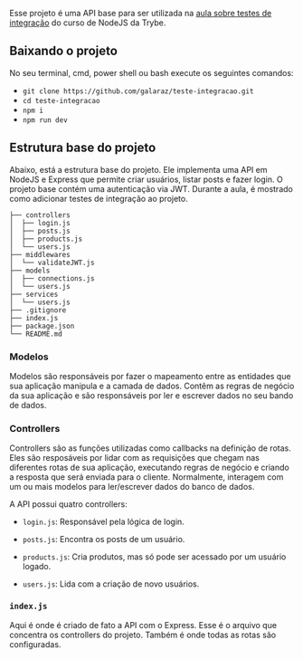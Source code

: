 Esse projeto é uma API base para ser utilizada na [aula sobre testes de integração](https://app.betrybe.com/course/back-end/autenticacao-e-upload-de-arquivos/nodejs-testando-apis-com-testes-de-integracao/0e610ada-1418-4fae-9d5a-8232909984f4) do curso de NodeJS da Trybe.

##  Baixando o projeto

No seu terminal, cmd, power shell ou bash execute os seguintes comandos:

- `git clone https://github.com/galaraz/teste-integracao.git`
- `cd teste-integracao`
- `npm i`
- `npm run dev`

## Estrutura base do projeto

Abaixo, está a estrutura base do projeto. Ele implementa uma API em NodeJS e Express  que permite criar usuários, listar posts e fazer login. O projeto base contém uma autenticação via JWT. Durante a aula, é mostrado como adicionar testes de integração ao projeto.

```
├── controllers
│  ├── login.js
│  ├── posts.js
│  ├── products.js
│  └── users.js
├── middlewares
│  └── validateJWT.js
├── models
│  ├── connections.js
│  └── users.js
├── services
│  └── users.js
├── .gitignore
├── index.js
├── package.json
└── README.md
```

### Modelos

Modelos são responsáveis por fazer o mapeamento entre as entidades que sua aplicação manipula e a camada de dados. Contêm as regras de negócio da sua aplicação e são responsáveis por ler e escrever dados no seu bando de dados.

### Controllers

Controllers são as funções utilizadas como callbacks na definição de rotas.
Eles são resposáveis por lidar com as requisições que chegam nas diferentes rotas de sua aplicação, executando regras de negócio e criando a resposta que será enviada para o cliente. Normalmente, interagem com um ou mais modelos para ler/escrever dados do banco de dados.

A API possui quatro controllers:

  - `login.js`: Responsável pela lógica de login.

  - `posts.js`: Encontra os posts de um usuário.

  - `products.js`: Cria produtos, mas só pode ser acessado por um usuário logado.

  - `users.js`: Lida com a criação de novo usuários.

### `index.js`

Aqui é onde é criado de fato a API com o Express. Esse é o arquivo que concentra os controllers do projeto. Também é onde todas as rotas são configuradas.

